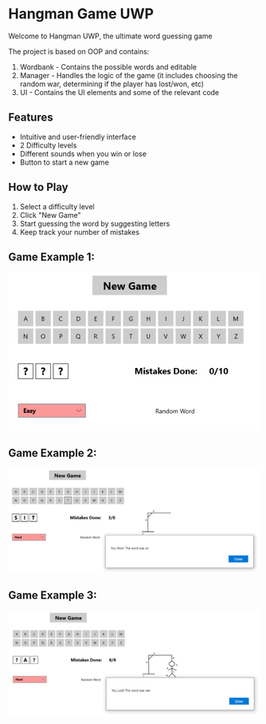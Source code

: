 
# Hangman Game UWP

Welcome to Hangman UWP, the ultimate word guessing game

The project is based on OOP and contains:
1. Wordbank - Contains the possible words and editable
2. Manager - Handles the logic of the game (it includes choosing the random war, determining if the player has lost/won, etc)
3. UI - Contains the UI elements and some of the relevant code 


## Features
- Intuitive and user-friendly interface
- 2 Difficulty levels
- Different sounds when you win or lose
- Button to start a new game

## How to Play
1. Select a difficulty level
2. Click "New Game"
3. Start guessing the word by suggesting letters
5. Keep track your number of mistakes


## Game Example 1:
![Hangman](/GameExamples/Hangman.png)  

## Game Example 2:
![Hangman](/GameExamples/HangmanWon.png)  

## Game Example 3:
![Hangman](/GameExamples/HangmanLost.png)  


